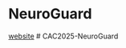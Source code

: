 # NeuroGuard
[website](https://sudosign.github.io/NeuroGuard/Website)
#   C A C 2 0 2 5 - N e u r o G u a r d  
 